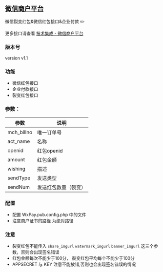 ## [微信商户平台](https://pay.weixin.qq.com/index.php/home/login)
微信裂变红包&微信红包接口&企业付款 :pencil2:

更多接口请查看 [技术集成 - 微信商户平台](https://pay.weixin.qq.com/wiki/doc/api/index.html)

### 版本号
version  v1.1

### 功能
* 微信红包接口
* 企业付款接口
* 裂变红包接口

### 参数：
|参数|说明
|-----|-----------
| mch_billno | 唯一订单号
| act_name   | 名称
| openid     | 红包openid
| amount     | 红包金额
| wishing    | 描述
| sendType   |发送类型
| sendNum    | 发送红包数量（裂变）

### 配置
* 配置 WxPay.pub.config.php 中的文件
* 注意商户证书的路径 为绝对路径

### 注意
* 裂变红包不能传入 `share_imgurl` `watermark_imgurl` `banner_imgurl` 这三个参数，否则会出现签名错误
* 红包金额每次不能少于100分， 裂变红包平均每个不能少于100分
* APPSECRET 与 KEY 注意不能放错,否则也会出现签名错误的情况

